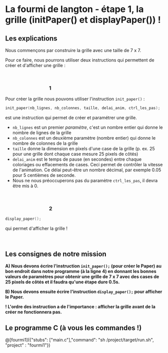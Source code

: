 # La fourmi de langton - étape 1, la grille (initPaper() et displayPaper()) !

## Les explications

Nous commençons par construire la grille avec une taille de 7 x 7.

Pour ce faire, nous pourrons utiliser deux instructions qui permettent de créer et d'afficher une grille :

<br />

### &nbsp;&nbsp;&nbsp;&nbsp;&nbsp;&nbsp;&nbsp;&nbsp;&nbsp;&nbsp;&nbsp;&nbsp;&nbsp;&nbsp;&nbsp;&nbsp;&nbsp;&nbsp;&nbsp;&nbsp;&nbsp;&nbsp;&nbsp;&nbsp;&nbsp;&nbsp;&nbsp;&nbsp;&nbsp;&nbsp;&nbsp;&nbsp;&nbsp;&nbsp;&nbsp;&nbsp;**1**
Pour créer la grille nous pouvons utiliser l'instruction `init_paper()` :

```C
init_paper(nb_lignes, nb_colonnes, taille, delai_anim, ctrl_les_pas); 
```
est une instruction qui permet de créer et paramétrer une grille.

- `nb_lignes` est un premier *paramètre*, c'est un nombre entier qui donne le nombre de lignes de la grille
- `nb_colonnes` est un deuxième paramètre (nombre entier) qui donne le nombre de colonnes de la grille 
- `taille` donne la dimension en pixels d'une case de la grille (p. ex. 25 pour une grille dont chaque case mesure 25 pixels de côtés)
-  `delai_anim` est le temps de pause (en secondes) entre chaque coloriages ou effacements de cases. Ceci permet de contrôler la vitesse de l'animation. Ce délai peut-être un nombre décimal, par exemple 0.05 pour 5 centièmes de seconde.
-  Nous ne nous préoccuperons pas du paramètre `ctrl_les_pas`, il devra être mis à 0.

<br />

### &nbsp;&nbsp;&nbsp;&nbsp;&nbsp;&nbsp;&nbsp;&nbsp;&nbsp;&nbsp;&nbsp;&nbsp;&nbsp;&nbsp;&nbsp;&nbsp;&nbsp;&nbsp;&nbsp;&nbsp;&nbsp;&nbsp;&nbsp;&nbsp;&nbsp;&nbsp;&nbsp;&nbsp;&nbsp;&nbsp;&nbsp;&nbsp;&nbsp;&nbsp;&nbsp;&nbsp;**2**

```C
display_paper();
```

qui permet d'afficher la grille !

<br />

## Les consignes de notre mission

**A) Nous devons écrire l'instruction `init_paper();` (pour créer le Paper) au bon endroit dans notre programme (à la ligne 4) en donnant les bonnes valeurs de paramètres pour obtenir une grille de 7 x 7 avec des cases de 25 pixels de côtés et il faudra qu'une étape dure 0.5s.**

**B) Nous devons ensuite écrire l'instruction `display_paper();` pour afficher le Paper.**

**! L'ordre des instruction a de l'importance : afficher la grille avant de la créer ne fonctionnera pas.**


## Le programme C (à vous les commandes !)

@[fourmi1]({"stubs": ["main.c"],"command": "sh /project/target/run.sh", "project" : "fourmi1"})
